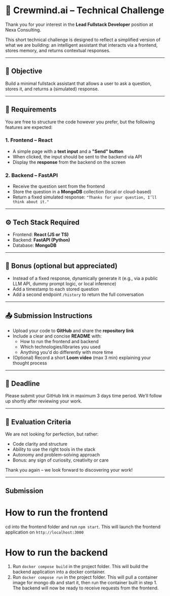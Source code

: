 # 🧪 Crewmind.ai – Technical Challenge

Thank you for your interest in the **Lead Fullstack Developer** position at Nexa Consulting.

This short technical challenge is designed to reflect a simplified version of what we are building: an intelligent assistant that interacts via a frontend, stores memory, and returns contextual responses.

---

## 📌 Objective

Build a minimal fullstack assistant that allows a user to ask a question, stores it, and returns a (simulated) response.

---

## 🧱 Requirements

You are free to structure the code however you prefer, but the following features are expected:

### 1. Frontend – React

- A simple page with a **text input** and a **"Send" button**
- When clicked, the input should be sent to the backend via API
- Display the **response** from the backend on the screen

### 2. Backend – FastAPI

- Receive the question sent from the frontend
- Store the question in a **MongoDB** collection (local or cloud-based)
- Return a fixed simulated response:
  `"Thanks for your question, I’ll think about it."`

---

## ⚙️ Tech Stack Required

- Frontend: **React (JS or TS)**
- Backend: **FastAPI (Python)**
- Database: **MongoDB**

---

## 🧠 Bonus (optional but appreciated)

- Instead of a fixed response, dynamically generate it (e.g., via a public LLM API, dummy prompt logic, or local inference)
- Add a timestamp to each stored question
- Add a second endpoint `/history` to return the full conversation

---

## 📤 Submission Instructions

- Upload your code to **GitHub** and share the **repository link**
- Include a clear and concise **README** with:
  - How to run the frontend and backend
  - Which technologies/libraries you used
  - Anything you'd do differently with more time
- (Optional) Record a short **Loom video** (max 3 min) explaining your thought process

---

## 📅 Deadline

Please submit your GitHub link in maximum 3 days time period.
We’ll follow up shortly after reviewing your work.

---

## 🧭 Evaluation Criteria

We are not looking for perfection, but rather:

- Code clarity and structure
- Ability to use the right tools in the stack
- Autonomy and problem-solving approach
- Bonus: any sign of curiosity, creativity or care

Thank you again – we look forward to discovering your work!

---

## Submission

# How to run the frontend

cd into the frontend folder and run `npm start`. This will launch the frontend application on `http://localhost:3000`

# How to run the backend

1. Run `docker compose build` in the project folder. This will build the backend application into a docker container.
2. Run `docker compose run` in the project folder. This will pull a container image for mongo db and start it, then run the container built in step 1.
   The backend will now be ready to receive requests from the frontend.
